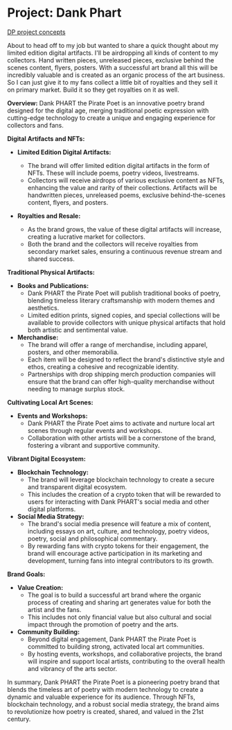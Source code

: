 # Project: Dank Phart

[DP project concepts](DP%20project%20concepts%20166faa2a7b8a80eeaf71c284b053d0ee.md)

About to head off to my job but wanted to share a quick thought about my limited edition digital artifacts. I'll be airdropping all kinds of content to my collectors. Hand written pieces, unreleased pieces, exclusive behind the scenes content, flyers, posters. With a successful art brand all this will be incredibly valuable and is created as an organic process of the art business. So I  can just give it to my fans collect a little bit of royalties and they sell it on primary market. Build it so they get royalties on it as well.

**Overview:**
Dank PHART the Pirate Poet is an innovative poetry brand designed for the digital age, merging traditional poetic expression with cutting-edge technology to create a unique and engaging experience for collectors and fans.

**Digital Artifacts and NFTs:**

- **Limited Edition Digital Artifacts:**
    - The brand will offer limited edition digital artifacts in the form of NFTs. These will include poems, poetry videos, livestreams.
    - Collectors will receive airdrops of various exclusive content as NFTs, enhancing the value and rarity of their collections. Artifacts will be handwritten pieces, unreleased poems, exclusive behind-the-scenes content, flyers, and posters.

- **Royalties and Resale:**
    - As the brand grows, the value of these digital artifacts will increase, creating a lucrative market for collectors.
    - Both the brand and the collectors will receive royalties from secondary market sales, ensuring a continuous revenue stream and shared success.

**Traditional Physical Artifacts:**

- **Books and Publications:**
    - Dank PHART the Pirate Poet will publish traditional books of poetry, blending timeless literary craftsmanship with modern themes and aesthetics.
    - Limited edition prints, signed copies, and special collections will be available to provide collectors with unique physical artifacts that hold both artistic and sentimental value.
- **Merchandise:**
    - The brand will offer a range of merchandise, including apparel, posters, and other memorabilia.
    - Each item will be designed to reflect the brand's distinctive style and ethos, creating a cohesive and recognizable identity.
    - Partnerships with drop shipping merch production companies will ensure that the brand can offer high-quality merchandise without needing to manage surplus stock.

**Cultivating Local Art Scenes:**

- **Events and Workshops:**
    - Dank PHART the Pirate Poet aims to activate and nurture local art scenes through regular events and workshops.
    - Collaboration with other artists will be a cornerstone of the brand, fostering a vibrant and supportive community.

**Vibrant Digital Ecosystem:**

- **Blockchain Technology:**
    - The brand will leverage blockchain technology to create a secure and transparent digital ecosystem.
    - This includes the creation of a crypto token that will be rewarded to users for interacting with Dank PHART's social media and other digital platforms.
- **Social Media Strategy:**
    - The brand's social media presence will feature a mix of content, including essays on art, culture, and technology, poetry videos, poetry, social and philosophical commentary.
    - By rewarding fans with crypto tokens for their engagement, the brand will encourage active participation in its marketing and development, turning fans into integral contributors to its growth.

**Brand Goals:**

- **Value Creation:**
    - The goal is to build a successful art brand where the organic process of creating and sharing art generates value for both the artist and the fans.
    - This includes not only financial value but also cultural and social impact through the promotion of poetry and the arts.
- **Community Building:**
    - Beyond digital engagement, Dank PHART the Pirate Poet is committed to building strong, activated local art communities.
    - By hosting events, workshops, and collaborative projects, the brand will inspire and support local artists, contributing to the overall health and vibrancy of the arts sector.

In summary, Dank PHART the Pirate Poet is a pioneering poetry brand that blends the timeless art of poetry with modern technology to create a dynamic and valuable experience for its audience. Through NFTs, blockchain technology, and a robust social media strategy, the brand aims to revolutionize how poetry is created, shared, and valued in the 21st century.